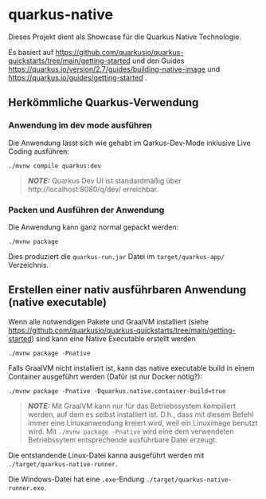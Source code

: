 # quarkus-native

Dieses Projekt dient als Showcase für die Quarkus Native Technologie.

Es basiert auf https://github.com/quarkusio/quarkus-quickstarts/tree/main/getting-started
und den Guides https://quarkus.io/version/2.7/guides/building-native-image und https://quarkus.io/guides/getting-started .

## Herkömmliche Quarkus-Verwendung

### Anwendung im dev mode ausführen

Die Anwendung lässt sich wie gehabt im Qarkus-Dev-Mode inklusive Live Coding ausführen:
```shell script
./mvnw compile quarkus:dev
```

> **_NOTE:_** Quarkus Dev UI ist standardmäßig über http://localhost:8080/q/dev/ erreichbar.

### Packen und Ausführen der Anwendung

Die Anwendung kann ganz normal gepackt werden:
```shell script
./mvnw package
```
Dies produziert die `quarkus-run.jar` Datei im `target/quarkus-app/` Verzeichnis.

## Erstellen einer nativ ausführbaren Anwendung (native executable)

Wenn alle notwendigen Pakete und GraalVM installiert (siehe 
https://github.com/quarkusio/quarkus-quickstarts/tree/main/getting-started) sind kann eine Native Executable erstellt
werden

```shell script
./mvnw package -Pnative
```

Falls GraalVM nicht installiert ist, kann das native executable build in einem Container ausgeführt werden (Dafür ist 
nur Docker nötig?):
```shell script
./mvnw package -Pnative -Dquarkus.native.container-build=true
```

> **_NOTE:_** Mit GraalVM kann nur für das Betriebssystem kompiliert werden, auf dem es selbst installiert ist. D.h., dass mit diesem
Befehl immer eine Linuxanwendung kreiert wird, weil ein Linuximage benutzt wird. Mit `./mvnw package -Pnative` wird eine
dem verwendeten Betriebssytem entsprechende ausführbare Datei erzeugt.

Die entstandende Linux-Datei kanna ausgeführt werden mit `./target/quarkus-native-runner`.

Die Windows-Datei hat eine `.exe`-Endung `./target/quarkus-native-runner.exe`.

